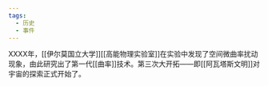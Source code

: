 ```yaml
---
tags:
  - 历史
  - 事件
---
```

XXXX年，[[伊尔莫国立大学]][[高能物理实验室]]在实验中发现了空间微曲率扰动现象，由此研究出了第一代[[曲率]]技术。第三次大开拓——即[[阿瓦塔斯文明]]对宇宙的探索正式开始了。
